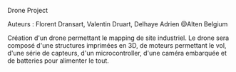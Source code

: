 Drone Project

Auteurs : Florent Dransart, Valentin Druart, Delhaye Adrien
@Alten Belgium

Création d'un drone permettant le mapping de site industriel.
Le drone sera composé d'une structures imprimées en 3D, de moteurs permettant le vol, d'une série de capteurs, d'un microcontroller, d'une caméra embarquée et de batteries pour alimenter le tout.

